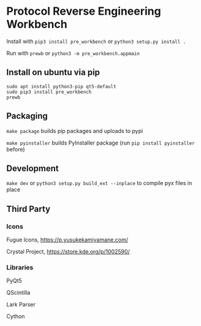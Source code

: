 # Protocol Reverse Engineering Workbench

Install with `pip3 install pre_workbench` or `python3 setup.py install .`

Run with `prewb` or `python3 -m pre_workbench.appmain`



## Install on ubuntu via pip

```
sudo apt install python3-pip qt5-default
sudo pip3 install pre_workbench
prewb
```


## Packaging

`make package` builds pip packages and uploads to pypi

`make pyinstaller` builds PyInstaller package (run `pip install pyinstaller` before)

## Development

`make dev` or `python3 setup.py build_ext --inplace` to compile pyx files in place



## Third Party

### Icons

Fugue Icons, https://p.yusukekamiyamane.com/

Crystal Project, https://store.kde.org/p/1002590/

### Libraries

PyQt5

QScintilla

Lark Parser

Cython

